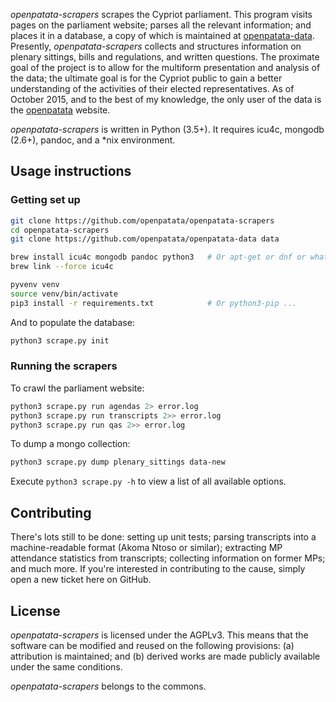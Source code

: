 *openpatata-scrapers* scrapes the Cypriot parliament. This program visits pages
on the parliament website; parses all the relevant information; and places it in
a database, a copy of which is maintained at
[openpatata-data](http://github.com/openpatata/openpatata-data). Presently,
*openpatata-scrapers* collects and structures information on plenary sittings,
bills and regulations, and written questions. The proximate goal of the project
is to allow for the multiform presentation and analysis of the data; the
ultimate goal is for the Cypriot public to gain a better understanding of the
activities of their elected representatives. As of October 2015, and to the best
of my knowledge, the only user of the data is the
[openpatata](http://github.com/openpatata/openpatata) website.

*openpatata-scrapers* is written in Python (3.5+). It requires icu4c,
mongodb (2.6+), pandoc, and a \*nix environment.

## Usage instructions

### Getting set up

```bash
git clone https://github.com/openpatata/openpatata-scrapers
cd openpatata-scrapers
git clone https://github.com/openpatata/openpatata-data data

brew install icu4c mongodb pandoc python3   # Or apt-get or dnf or whatever
brew link --force icu4c

pyvenv venv
source venv/bin/activate
pip3 install -r requirements.txt            # Or python3-pip ...
```

And to populate the database:

```bash
python3 scrape.py init
```

### Running the scrapers

To crawl the parliament website:

```bash
python3 scrape.py run agendas 2> error.log
python3 scrape.py run transcripts 2>> error.log
python3 scrape.py run qas 2>> error.log
```

To dump a mongo collection:

```bash
python3 scrape.py dump plenary_sittings data-new
```

Execute `python3 scrape.py -h` to view a list of all available options.

## Contributing

There's lots still to be done: setting up unit tests; parsing transcripts into
a machine-readable format (Akoma Ntoso or similar); extracting MP attendance
statistics from transcripts; collecting information on former MPs; and much
more. If you're interested in contributing to the cause, simply open a new
ticket here on GitHub.

## License

*openpatata-scrapers* is licensed under the AGPLv3. This means that the software
can be modified and reused on the following provisions: (a) attribution is
maintained; and (b) derived works are made publicly available under the same
conditions.

*openpatata-scrapers* belongs to the commons.
